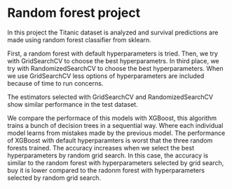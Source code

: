 # Random forest project

In this project the Titanic dataset is analyzed and survival predictions are made using random forest classifier from sklearn.

First, a random forest with default hyperparameters is tried. Then, we try with GridSearchCV to choose the best hyperparametrs. In third place, we try with RandomizedSearchCV to choose the best hyperparameters. When we use GridSearchCV less options of hyperparameters are included because of time to run concerns.

The estimators selected with GridSearchCV and RandomizedSearchCV show similar performance in the test dataset.

We compare the performace of this models with XGBoost, this algorithm trains a bunch of decision trees in a sequential way. Where each individual model learns from mistakes made by the previous model. The performance of XGBoost with default hyperparamters is worst that the three random forests trained. The accuracy increases when we select the best hyperparameters by random grid search. In this case, the accuracy is similar to the random forest with hyperparameters selected by grid search, buy it is lower compared to the radonm forest with hyperparameters selected by random grid search.